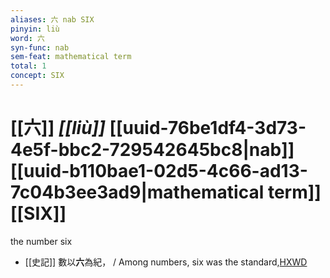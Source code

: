 ```yaml
---
aliases: 六 nab SIX
pinyin: liù
word: 六
syn-func: nab
sem-feat: mathematical term
total: 1
concept: SIX 
---
```

# [[六]] *[[liù]]*  [[uuid-76be1df4-3d73-4e5f-bbc2-729542645bc8|nab]] [[uuid-b110bae1-02d5-4c66-ad13-7c04b3ee3ad9|mathematical term]] [[SIX]]
the number six
 - [[史記]] 數以**六**為紀， / Among numbers, six was the standard,[HXWD](https://hxwd.org/textview.html?location=KR2a0001_tls_006-273a.10)